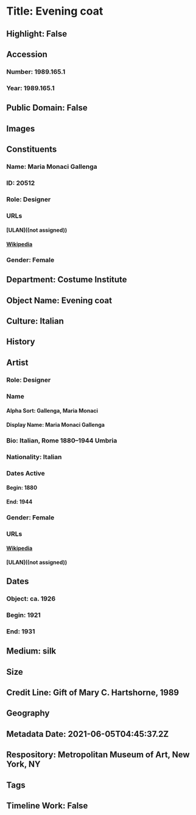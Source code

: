 # Title: Evening coat
## Highlight: False
## Accession
### Number: 1989.165.1
### Year: 1989.165.1
## Public Domain: False
## Images
## Constituents
### Name: Maria Monaci Gallenga
### ID: 20512
### Role: Designer
### URLs
#### [ULAN]((not assigned))
#### [Wikipedia](https://www.wikidata.org/wiki/Q18352667)
### Gender: Female
## Department: Costume Institute
## Object Name: Evening coat
## Culture: Italian
## History
## Artist
### Role: Designer
### Name
#### Alpha Sort: Gallenga, Maria Monaci
#### Display Name: Maria Monaci Gallenga
### Bio: Italian, Rome 1880–1944 Umbria
### Nationality: Italian
### Dates Active
#### Begin: 1880
#### End: 1944
### Gender: Female
### URLs
#### [Wikipedia](https://www.wikidata.org/wiki/Q18352667)
#### [ULAN]((not assigned))
## Dates
### Object: ca. 1926
### Begin: 1921
### End: 1931
## Medium: silk
## Size
## Credit Line: Gift of Mary C. Hartshorne, 1989
## Geography
## Metadata Date: 2021-06-05T04:45:37.2Z
## Respository: Metropolitan Museum of Art, New York, NY
## Tags
## Timeline Work: False